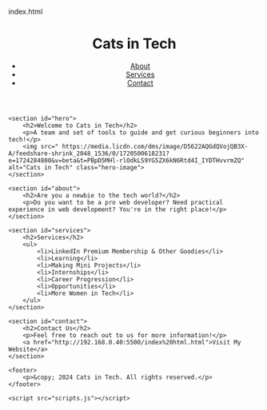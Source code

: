 index.html
<!DOCTYPE html>
<html lang="en">
<head>
    <meta charset="UTF-8">
    <meta name="viewport" content="width=device-width, initial-scale=1.0">
    <title>Cats in Tech</title>
    <link rel="stylesheet" href="styles.css"
    <link rel="scriptsheet" href="scripts.js">
</head>
<body>
    <header>
        <h1>Cats in Tech</h1>
        <nav>
            <ul>
                <li><a href="#about">About</a></li>
                <li><a href="#services">Services</a></li>
                <li><a href="#contact">Contact</a></li>
            </ul>
        </nav>
    </header>

    <section id="hero">
        <h2>Welcome to Cats in Tech</h2>
        <p>A team and set of tools to guide and get curious beginners into tech!</p>
        <img src=" https://media.licdn.com/dms/image/D5622AQGdQVojQB3X-A/feedshare-shrink_2048_1536/0/1720500618231?e=1724284800&v=beta&t=PBpD5MHl-rlOdkLS9YG5ZX6kN6Rtd4I_IYDTHvvrmZQ" alt="Cats in Tech" class="hero-image">
    </section>

    <section id="about">
        <h2>Are you a newbie to the tech world?</h2>
        <p>Do you want to be a pro web developer? Need practical experience in web development? You're in the right place!</p>
    </section>

    <section id="services">
        <h2>Services</h2>
        <ul>
            <li>LinkedIn Premium Membership & Other Goodies</li>
            <li>Learning</li>
            <li>Making Mini Projects</li>
            <li>Internships</li>
            <li>Career Progression</li>
            <li>Opportunities</li>
            <li>More Women in Tech</li>
        </ul>
    </section>

    <section id="contact">
        <h2>Contact Us</h2>
        <p>Feel free to reach out to us for more information!</p>
        <a href="http://192.168.0.40:5500/index%20html.html">Visit My Website</a>
    </section>

    <footer>
        <p>&copy; 2024 Cats in Tech. All rights reserved.</p>
    </footer>

    <script src="scripts.js"></script>
</body>
</html>
